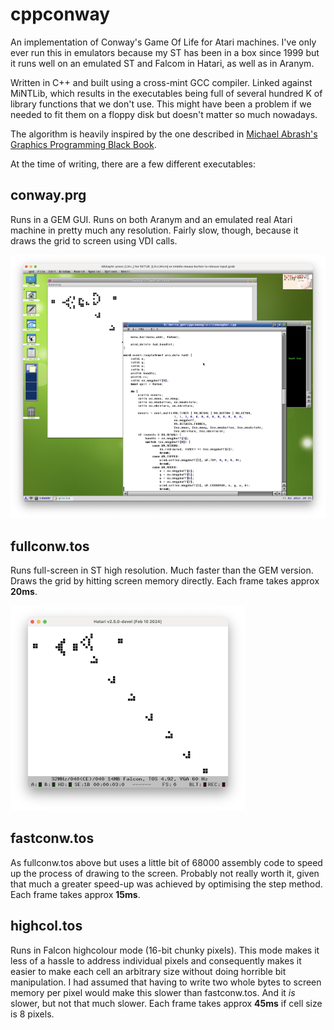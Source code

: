 # cppconway
An implementation of Conway's Game Of Life for Atari machines. I've only ever run this in emulators
because my ST has been in a box since 1999 but it runs well on an emulated ST and Falcom in Hatari,
as well as in Aranym.

Written in C++ and built using a cross-mint GCC compiler. Linked against MiNTLib, which results
in the executables being full of several hundred K of library functions that we don't use. This
might have been a problem if we needed to fit them on a floppy disk but doesn't matter so much
nowadays.

The algorithm is heavily inspired by the one described in
[Michael Abrash's Graphics Programming Black Book](https://github.com/jagregory/abrash-black-book).

At the time of writing, there are a few different executables:

## conway.prg
Runs in a GEM GUI. Runs on both Aranym and an emulated real Atari machine in pretty much any
resolution. Fairly slow, though, because it draws the grid to screen using VDI calls.

![Conway's Game of Life in a GEM window](images/conway_gem.png)

## fullconw.tos
Runs full-screen in ST high resolution. Much faster than the GEM version. Draws the grid by hitting
screen memory directly. Each frame takes approx **20ms**.

![Full screen Conway's game of life](images/conway_full.png)

## fastconw.tos
As fullconw.tos above but uses a little bit of 68000 assembly code to speed up the process of
drawing to the screen. Probably not really worth it, given that much a greater speed-up was
achieved by optimising the step method. Each frame takes approx **15ms**.

## highcol.tos
Runs in Falcon highcolour mode (16-bit chunky pixels). This mode makes it less of a hassle to
address individual pixels and consequently makes it easier to make each cell an arbitrary size
without doing horrible bit manipulation. I had assumed that having to write two whole bytes to
screen memory per pixel would make this slower than fastconw.tos. And it _is_ slower, but not
that much slower. Each frame takes approx **45ms** if cell size is 8 pixels.

